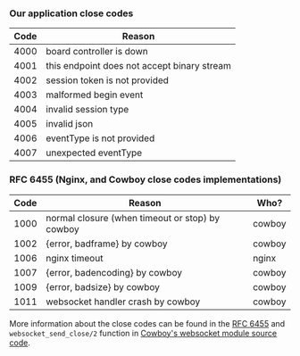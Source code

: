### Our application close codes
| Code  | Reason                                          |
|-------|-------------------------------------------------|
| 4000  | board controller is down                        |
| 4001  | this endpoint does not accept binary stream     |
| 4002  | session token is not provided                   |
| 4003  | malformed begin event                           |
| 4004  | invalid session type                            |
| 4005  | invalid json                                    |
| 4006  | eventType is not provided                       |
| 4007  | unexpected eventType                            |

### RFC 6455 (Nginx, and Cowboy close codes implementations)
| Code  | Reason                                          | Who?   |
|-------|-------------------------------------------------|--------|
| 1000  | normal closure (when timeout or stop) by cowboy | cowboy |
| 1002  | {error, badframe} by cowboy                     | cowboy |
| 1006  | nginx timeout                                   | nginx  |
| 1007  | {error, badencoding} by cowboy                  | cowboy |
| 1009  | {error, badsize} by cowboy                      | cowboy |
| 1011  | websocket handler crash by cowboy               | cowboy |

More information about the close codes can be found 
in the [RFC 6455](https://tools.ietf.org/html/rfc6455#section-7.4.1) and `websocket_send_close/2` function in 
[Cowboy's websocket module source code](https://github.com/ninenines/cowboy/blob/8cb9d242b0a665cada6de8b9a9dfa329e0c06ee9/src/cowboy_websocket.erl#L661C1-L661C21).